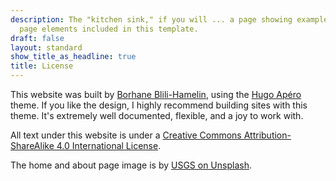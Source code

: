 ```yaml
---
description: The "kitchen sink," if you will ... a page showing examples of type and
  page elements included in this template.
draft: false
layout: standard
show_title_as_headline: true
title: License
---
```


This website was built by [Borhane Blili-Hamelin](https://borhane.xyz), using the [Hugo Apéro](https://hugo-apero-docs.netlify.app/) theme. If you like the design, I highly recommend building sites with this theme. It's extremely well documented, flexible, and a joy to work with.

All text under this website is under a [Creative Commons Attribution-ShareAlike 4.0 International License](http://creativecommons.org/licenses/by-sa/4.0/).

The home and about page image is by [USGS on Unsplash](https://unsplash.com/photos/3F2YdXjJMCI).

<center>
<i class="fab fa-creative-commons fa-2x"></i><i class="fab fa-creative-commons-by fa-2x"></i><i class="fab fa-creative-commons-sa fa-2x"></i>
</center>